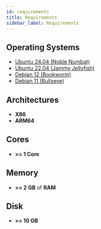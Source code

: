 ```yaml
---
id: requirements
title: Requirements
sidebar_label: Requirements
---
```


## Operating Systems

- [Ubuntu 24.04 (Noble Numbat)](https://releases.ubuntu.com/24.04/) 
- [Ubuntu 22.04 (Jammy Jellyfish)](https://releases.ubuntu.com/22.04/)
- [Debian 12 (Bookworm)](https://wiki.debian.org/DebianBookworm)
- [Debian 11 (Bullseye)](https://wiki.debian.org/DebianBullseye)

## Architectures

- **X86**
- **ARM64**

## Cores

- **>= 1 Core**

## Memory

- **>= 2 GB** of **RAM**

## Disk

- **>= 10 GB**
